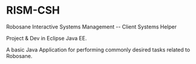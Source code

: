 RISM-CSH
========

Robosane Interactive Systems Management -- Client Systems Helper

Project & Dev in Eclipse Java EE.

A basic Java Application for performing commonly desired tasks related to Robosane.
